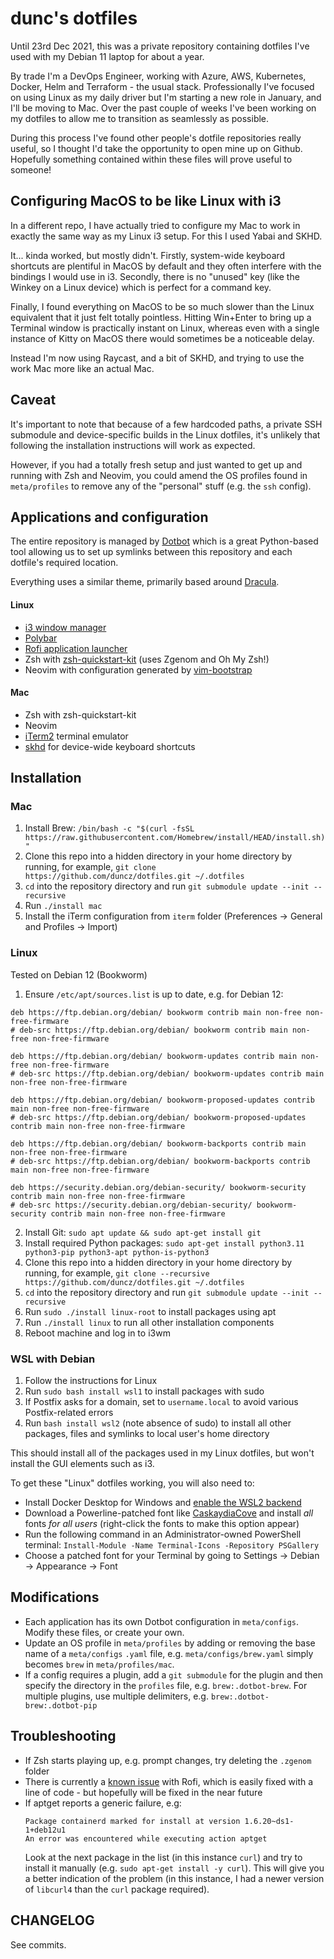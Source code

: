 # dunc's dotfiles

Until 23rd Dec 2021, this was a private repository containing dotfiles I've used with my Debian 11 laptop for about a year.

By trade I'm a DevOps Engineer, working with Azure, AWS, Kubernetes, Docker, Helm and Terraform - the usual stack. Professionally I've focused on using Linux as my daily driver but I'm starting a new role in January, and I'll be moving to Mac. Over the past couple of weeks I've been working on my dotfiles to allow me to transition as seamlessly as possible.

During this process I've found other people's dotfile repositories really useful, so I thought I'd take the opportunity to open mine up on Github. Hopefully something contained within these files will prove useful to someone!

## Configuring MacOS to be like Linux with i3
In a different repo, I have actually tried to configure my Mac to work in exactly the same way as my Linux i3 setup. For this I used Yabai and SKHD.

It... kinda worked, but mostly didn't. Firstly, system-wide keyboard shortcuts are plentiful in MacOS by default and they often interfere with the bindings I would use in i3. Secondly, there is no "unused" key (like the Winkey on a Linux device) which is perfect for a command key.

Finally, I found everything on MacOS to be so much slower than the Linux equivalent that it just felt totally pointless. Hitting Win+Enter to bring up a Terminal window is practically instant on Linux, whereas even with a single instance of Kitty on MacOS there would sometimes be a noticeable delay.

Instead I'm now using Raycast, and a bit of SKHD, and trying to use the work Mac more like an actual Mac.

## Caveat

It's important to note that because of a few hardcoded paths, a private SSH submodule and device-specific builds in the Linux dotfiles, it's unlikely that following the installation instructions will work as expected.

However, if you had a totally fresh setup and just wanted to get up and running with Zsh and Neovim, you could amend the OS profiles found in `meta/profiles` to remove any of the "personal" stuff (e.g. the `ssh` config).

## Applications and configuration

The entire repository is managed by [Dotbot](https://github.com/anishathalye/dotbot) which is a great Python-based tool allowing us to set up symlinks between this repository and each dotfile's required location.

Everything uses a similar theme, primarily based around [Dracula](https://github.com/dracula/dracula-theme).

#### Linux

 - [i3 window manager](https://i3wm.org/)
 - [Polybar](https://github.com/polybar/polybar)
 - [Rofi application launcher](https://github.com/davatorium/rofi)
 - Zsh with [zsh-quickstart-kit](https://github.com/unixorn/zsh-quickstart-kit) (uses Zgenom and Oh My Zsh!)
 - Neovim with configuration generated by [vim-bootstrap](https://vim-bootstrap.com/)

#### Mac

 - Zsh with zsh-quickstart-kit
 - Neovim
 - [iTerm2](https://iterm2.com/) terminal emulator
 - [skhd](https://github.com/koekeishiya/skhd) for device-wide keyboard shortcuts

## Installation

### Mac
 1. Install Brew: `/bin/bash -c "$(curl -fsSL https://raw.githubusercontent.com/Homebrew/install/HEAD/install.sh)"`
 2. Clone this repo into a hidden directory in your home directory by running, for example, `git clone https://github.com/duncz/dotfiles.git ~/.dotfiles`
 3. `cd` into the repository directory and run `git submodule update --init --recursive`
 4. Run `./install mac`
 5. Install the iTerm configuration from `iterm` folder (Preferences -> General and Profiles -> Import)

### Linux
Tested on Debian 12 (Bookworm)

 1. Ensure `/etc/apt/sources.list` is up to date, e.g. for Debian 12:
 ```
 deb https://ftp.debian.org/debian/ bookworm contrib main non-free non-free-firmware
 # deb-src https://ftp.debian.org/debian/ bookworm contrib main non-free non-free-firmware
 
 deb https://ftp.debian.org/debian/ bookworm-updates contrib main non-free non-free-firmware
 # deb-src https://ftp.debian.org/debian/ bookworm-updates contrib main non-free non-free-firmware
 
 deb https://ftp.debian.org/debian/ bookworm-proposed-updates contrib main non-free non-free-firmware
 # deb-src https://ftp.debian.org/debian/ bookworm-proposed-updates contrib main non-free non-free-firmware
 
 deb https://ftp.debian.org/debian/ bookworm-backports contrib main non-free non-free-firmware
 # deb-src https://ftp.debian.org/debian/ bookworm-backports contrib main non-free non-free-firmware
 
 deb https://security.debian.org/debian-security/ bookworm-security contrib main non-free non-free-firmware
 # deb-src https://security.debian.org/debian-security/ bookworm-security contrib main non-free non-free-firmware
 ```
 2. Install Git: `sudo apt update && sudo apt-get install git`
 3. Install required Python packages: `sudo apt-get install python3.11 python3-pip python3-apt python-is-python3`
 4. Clone this repo into a hidden directory in your home directory by running, for example, `git clone --recursive https://github.com/duncz/dotfiles.git ~/.dotfiles`
 5. `cd` into the repository directory and run `git submodule update --init --recursive`
 6. Run `sudo ./install linux-root` to install packages using apt
 7. Run `./install linux` to run all other installation components
 8. Reboot machine and log in to i3wm

### WSL with Debian
 1. Follow the instructions for Linux
 2. Run `sudo bash install wsl1` to install packages with sudo
 3. If Postfix asks for a domain, set to `username.local` to avoid various Postfix-related errors
 4. Run `bash install wsl2` (note absence of sudo) to install all other packages, files and symlinks to local user's home directory

This should install all of the packages used in my Linux dotfiles, but won't install the GUI elements such as i3.

To get these "Linux" dotfiles working, you will also need to:

 - Install Docker Desktop for Windows and [enable the WSL2 backend](https://docs.docker.com/desktop/wsl/#enabling-docker-support-in-wsl-2-distros)
 - Download a Powerline-patched font like [CaskaydiaCove](https://github.com/ryanoasis/nerd-fonts/releases/download/v3.2.0/CascadiaCode.zip) and install _all_ fonts _for all users_ (right-click the fonts to make this option appear)
 - Run the following command in an Administrator-owned PowerShell terminal: `Install-Module -Name Terminal-Icons -Repository PSGallery`
 - Choose a patched font for your Terminal by going to Settings -> Debian -> Appearance -> Font

## Modifications

 - Each application has its own Dotbot configuration in `meta/configs`. Modify these files, or create your own.
 - Update an OS profile in `meta/profiles` by adding or removing the base name of a `meta/configs` `.yaml` file, e.g. `meta/configs/brew.yaml` simply becomes `brew` in `meta/profiles/mac`.
 - If a config requires a plugin, add a `git submodule` for the plugin and then specify the directory in the `profiles` file, e.g. `brew:.dotbot-brew`. For multiple plugins, use multiple delimiters, e.g. `brew:.dotbot-brew:.dotbot-pip`

## Troubleshooting

 - If Zsh starts playing up, e.g. prompt changes, try deleting the `.zgenom` folder
 - There is currently a [known issue](https://github.com/adi1090x/rofi/issues/179) with Rofi, which is easily fixed with a line of code - but hopefully will be fixed in the near future
 - If aptget reports a generic failure, e.g:
    ```
    Package containerd marked for install at version 1.6.20~ds1-1+deb12u1
    An error was encountered while executing action aptget
    ```
   Look at the next package in the list (in this instance `curl`) and try to install it manually (e.g. `sudo apt-get install -y curl`). This will give you a better indication of the problem (in this instance, I had a newer version of `libcurl4` than the `curl` package required).
   
## CHANGELOG

See commits.
